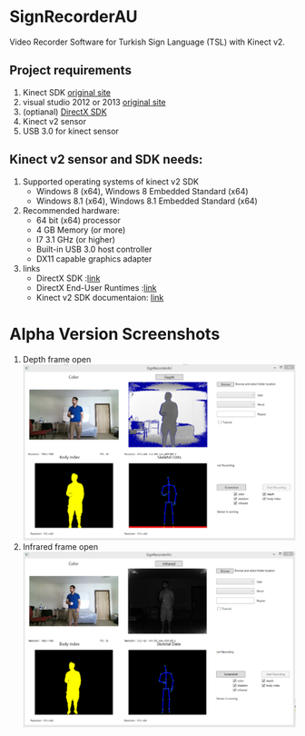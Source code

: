 # SignRecorderAU
Video Recorder Software for Turkish Sign Language (TSL) with Kinect v2.

## Project requirements
1. Kinect SDK [original site](https://www.microsoft.com/en-us/download/details.aspx?id=44561)
2. visual studio 2012 or 2013 [original site](https://visualstudio.microsoft.com/)
3. (optianal) [DirectX SDK](https://www.microsoft.com/en-us/download/details.aspx?id=6812) 
4. Kinect v2 sensor
5. USB 3.0 for kinect sensor

## Kinect v2 sensor and SDK needs:
1. Supported operating systems of kinect v2 SDK
    - Windows 8 (x64),  Windows 8 Embedded Standard (x64)
    - Windows 8.1 (x64), Windows 8.1 Embedded Standard (x64)
2. Recommended hardware:
    - 64 bit (x64) processor
    - 4 GB Memory (or more)
    - I7 3.1 GHz (or higher)
    - Built-in USB 3.0 host controller
    - DX11 capable graphics adapter
3. links
    - DirectX SDK :[link](https://www.microsoft.com/en-us/download/details.aspx?id=6812)
    - DirectX End-User Runtimes :[link](https://www.microsoft.com/en-us/download/details.aspx?id=8109)
    - Kinect v2 SDK documentaion: [link](https://docs.microsoft.com/en-us/previous-versions/windows/kinect/dn799271(v%3dieb.10))

	
# Alpha Version Screenshots
1. Depth frame open
	![Screen with depth frame](/Screenshots/SignRecorderAU_withDepth.png)
2. Infrared frame open
	![Screen with Infrared frame](/Screenshots/SignRecorderAU_withInfrared.png)
	